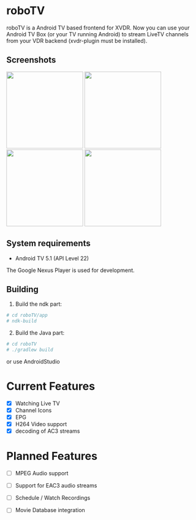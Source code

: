 # roboTV

roboTV is a Android TV based frontend for XVDR.
Now you can use your Android TV Box (or your TV running Android) to stream LiveTV channels from your VDR backend (xvdr-plugin must be installed).

## Screenshots

<img src="https://raw.githubusercontent.com/pipelka/roboTV/master/media/screenshots/livetv.jpg" width="200" />
<img src="https://raw.githubusercontent.com/pipelka/roboTV/master/media/screenshots/epg.jpg" width="200" />
<img src="https://raw.githubusercontent.com/pipelka/roboTV/master/media/screenshots/epg-genre.jpg" width="200" />
<img src="https://raw.githubusercontent.com/pipelka/roboTV/master/media/screenshots/multiaudio.jpg" width="200" />

## System requirements

* Android TV 5.1 (API Level 22)

The Google Nexus Player is used for development.

## Building

1. Build the ndk part:
```bash
# cd roboTV/app
# ndk-build
```

2. Build the Java part:
```bash
# cd roboTV
# ./gradlew build
```
or use AndroidStudio

# Current Features

- [x] Watching Live TV
- [x] Channel Icons
- [x] EPG
- [x] H264 Video support
- [x] decoding of AC3 streams

# Planned Features

- [ ] MPEG Audio support
- [ ] Support for EAC3 audio streams
- [ ] Schedule / Watch Recordings
- [ ] Movie Database integration

